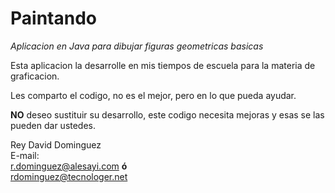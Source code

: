 # Paintando
<i>Aplicacion en Java para dibujar figuras geometricas basicas</i>

Esta aplicacion la desarrolle en mis tiempos de escuela para la materia de graficacion.

Les comparto el codigo, no es el mejor, pero en lo que pueda ayudar.

<b>NO</b> deseo sustituir su desarrollo, este codigo necesita mejoras y esas se las pueden dar ustedes.

Rey David Dominguez <br>
E-mail: <br>
<a href="mailto:r.dominguez@alesayi.com">r.dominguez@alesayi.com</a> <b>&oacute;</b> <br><a href="mailto:rdominguez@tecnologer.net">rdominguez@tecnologer.net</a>
